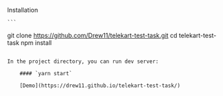 Installation

    ```
git clone https://github.com/Drew11/telekart-test-task.git
cd telekart-test-task
npm install
```

In the project directory, you can run dev server:

    #### `yarn start`

    [Demo](https://drew11.github.io/telekart-test-task/)